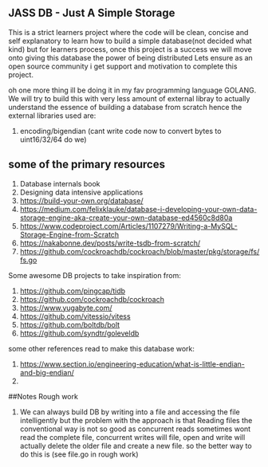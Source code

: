 ## JASS DB - Just A Simple Storage 
This is a strict learners project where the code will be clean, concise and self explanatory to learn how to build a simple database(not decided what kind)
but for learners process, once this project is a success we will move onto giving this database the power of being distributed
Lets ensure as an open source community i get support and motivation to complete this project.

oh one more thing ill be doing it in my fav programming language GOLANG.
We will try to build this with very less amount of external libray to actually understand the essence of building a database from scratch hence the
external libraries used are:
1. encoding/bigendian (cant write code now to convert bytes to uint16/32/64 do we)


## some of the primary resources
1. Database internals book
2. Designing data intensive applications
3. https://build-your-own.org/database/
4. https://medium.com/felixklauke/database-i-developing-your-own-data-storage-engine-aka-create-your-own-database-ed4560c8d80a
5. https://www.codeproject.com/Articles/1107279/Writing-a-MySQL-Storage-Engine-from-Scratch
6. https://nakabonne.dev/posts/write-tsdb-from-scratch/
7. https://github.com/cockroachdb/cockroach/blob/master/pkg/storage/fs/fs.go

Some awesome DB projects to take inspiration from:
1. https://github.com/pingcap/tidb
2. https://github.com/cockroachdb/cockroach
3. https://www.yugabyte.com/
4. https://github.com/vitessio/vitess
5. https://github.com/boltdb/bolt
6. https://github.com/syndtr/goleveldb

some other references read to make this database work:
1. https://www.section.io/engineering-education/what-is-little-endian-and-big-endian/
2. 
##Notes Rough work
1. We can always build DB by writing into a file and accessing the file intelligently but the problem with the approach is that 
Reading files the conventional way is not so good as concurrent reads sometimes wont read the complete file, concurrent writes will file, open and write will actually delete the older file and create a new file. so the better way to do this is (see file.go in rough work)
